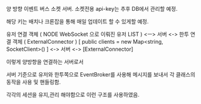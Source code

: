 양 방향 이벤트 버스 소켓 서버. 
소켓전용 api-key는 추후 DB에서 관리할 예정. 

해당 키는 배치나 크론잡을 통해 매일 업데이트 할 수 있게할 예정. 

유저 연결 객체 ( NODE WebSocket 으로 이뤄진 유저 LIST ) <ㅡ> 서버 <-> 한투 연결 객체 ( ExternalConnector )
[ public clients = new Map<string, SocketClient>() ]  <-> 서버 <-> [ExternalConnector]
 
이렇게 양방향을 연결하는 서버로서 

서버 기준으로 유저와 한투쪽으로 EventBroker를 사용해 메시지를 보내서 각 클래스의 동작을 사용 및 핸들링함. 

각각의 세션을 유지,관리 해야함으로 이런 구조를 사용하였음. 
